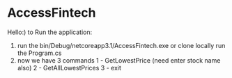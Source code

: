 # AccessFintech

Hello:) 
to Run the application:
1) run the bin/Debug/netcoreapp3.1/AccessFintech.exe or clone locally run the Program.cs
2) now we have 3 commands
    1 - GetLowestPrice (need enter stock name also)
    2 - GetAllLowestPrices
    3 - exit
